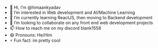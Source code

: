 - 👋 Hi, I’m @himaankyadav
- 👀 I’m interested in Web development and AI/Machine Learning
- 🌱 I’m currently learning ReactJS, then moving to Backend development
- 💞️ I’m looking to collaborate on any front end web development projects
- 📫 How to reach me on my discord blank1558
- 😄 Pronouns: He/Him
- ⚡ Fun fact: im pretty cool
